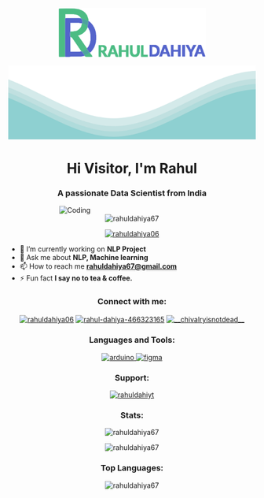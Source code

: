 <p align="center">
  <img src="image2vector (1).svg" alt="Your Name" width="300" height="100">
</p>
<img src="waves.svg" alt="Waves" width="100%" height="150">

<h1 align="center">Hi Visitor, I'm Rahul</h1>
<h3 align="center">A passionate Data Scientist from India</h3>
<img align="right" alt="Coding" width="400" src="https://cdn.sanity.io/images/ordgikwe/production/a830c5182852e35bcd0dc07b90122f07ecd15f48-700x525.gif?w=700&h=525&auto=format">

<p align="center"> 
  <img src="https://komarev.com/ghpvc/?username=rahuldahiya67&label=Profile%20views&color=0e75b6&style=flat-square" alt="rahuldahiya67" /> 
</p>

<p align="center"> 
  <a href="https://twitter.com/rahuldahiya06" target="blank">
    <img src="https://img.shields.io/twitter/follow/rahuldahiya06?logo=twitter&style=social" alt="rahuldahiya06" />
  </a> 
</p>

- 🔭 I’m currently working on **NLP Project**
- 💬 Ask me about **NLP, Machine learning**
- 📫 How to reach me **rahuldahiya67@gmail.com**
- ⚡ Fun fact **I say no to tea & coffee.**

<h3 align="center">Connect with me:</h3>
<p align="center">
  <a href="https://twitter.com/rahuldahiya06" target="blank"><img align="center" src="https://raw.githubusercontent.com/rahuldkjain/github-profile-readme-generator/master/src/images/icons/Social/twitter.svg" alt="rahuldahiya06" height="30" width="40" /></a>
  <a href="https://linkedin.com/in/rahul-dahiya-466323165" target="blank"><img align="center" src="https://raw.githubusercontent.com/rahuldkjain/github-profile-readme-generator/master/src/images/icons/Social/linked-in-alt.svg" alt="rahul-dahiya-466323165" height="30" width="40" /></a>
  <a href="https://instagram.com/__chivalryisnotdead__" target="blank"><img align="center" src="https://raw.githubusercontent.com/rahuldkjain/github-profile-readme-generator/master/src/images/icons/Social/instagram.svg" alt="__chivalryisnotdead__" height="30" width="40" /></a>
</p>

<h3 align="center">Languages and Tools:</h3>
<p align="center"> 
  <a href="https://www.arduino.cc/" target="_blank" rel="noreferrer"> <img src="https://cdn.worldvectorlogo.com/logos/arduino-1.svg" alt="arduino" width="40" height="40"/> </a> 
  <a href="https://www.figma.com/" target="_blank" rel="noreferrer"> <img src="https://www.vectorlogo.zone/logos/figma/figma-icon.svg" alt="figma" width="40" height="40"/> </a> 
  <!-- Add more icons as needed -->
</p>

<h3 align="center">Support:</h3>
<p align="center">
  <a href="https://www.buymeacoffee.com/rahuldahiyt"> <img src="https://cdn.buymeacoffee.com/buttons/v2/default-yellow.png" height="50" width="210" alt="rahuldahiyt" /></a>
</p>

<h3 align="center">Stats:</h3>
<p align="center">
  <img src="https://github-readme-stats.vercel.app/api?username=rahuldahiya67&show_icons=true&theme=tokyonight" alt="rahuldahiya67" />
</p>
<p align="center">
  <img src="https://github-readme-streak-stats.herokuapp.com/?user=rahuldahiya67&theme=tokyonight" alt="rahuldahiya67" />
</p>

<h3 align="center">Top Languages:</h3>
<p align="center">
  <img src="https://github-readme-stats.vercel.app/api/top-langs/?username=rahuldahiya67&layout=compact&langs_count=8&theme=tokyonight" alt="rahuldahiya67" />
</p>
